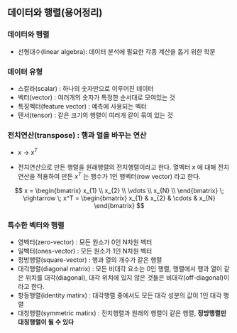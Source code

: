 ## 데이터와 행렬(용어정리)

### 데이터와 행렬

- 선형대수(linear algebra): 데이터 분석에 필요한 각종 계산을 돕기 위한 학문

### 데이터 유형

- 스칼라(scalar) : 하나의 숫자만으로 이루어진 데이터
- 벡터(vector) : 여러개의 숫자가 특정한 순서대로 모여있는 것
- 특징벡터(feature vector) : 예측에 사용되는 벡터
- 텐서(tensor) : 같은 크기의 행렬이 여러개 같이 묶여 있는 것

### 전치연산(transpose) : 행과 열을 바꾸는 연산

- $x$ -> $x^T$ 

- 전치연산으로 만든 행렬을 원래행렬의 전치행렬이라고 한다. 열벡터 $x$ 에 대해 전치 연산을 적용하여 만든 $x^T$ 는 행수가 1인 행벡터(row vector) 라고 한다.

$$
x = 
\begin{bmatrix}
x_{1} \\
x_{2} \\
\vdots \\
x_{N} \\
\end{bmatrix}
\; \rightarrow \;
x^T = 
\begin{bmatrix}
x_{1} & x_{2} & \cdots & x_{N}
\end{bmatrix}
$$

### 특수한 벡터와 행렬

- 영벡터(zero-vector) : 모든 원소가 0인 N차원 벡터
- 일벡터(ones-vector) : 모든 원소가 1인 N차원 벡터
- 정방행렬(square-vector) : 행과 열의 개수가 같은 행렬
- 대각행렬(diagonal matrix) : 모든 비대각 요소는 0인 행렬, 행렬에서 행과 열이 같은 위치를 대각(diagonal), 대각 위치에 있지 않은 것들은 비대각(off-diagonal)이라고 한다. 
- 항등행렬(identity matirx) : 대각행렬 중에서도 모든 대각 성분의 값이 1인 대각 행렬
- 대칭행렬(symmetric matirx) : 전치행렬과 원래의 행렬이 같은 행렬, **정방행렬만 대칭행렬이 될 수 있다**



